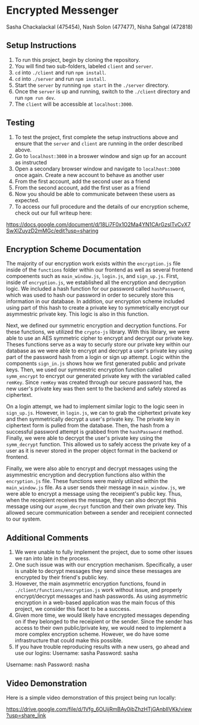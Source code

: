 # Encrypted Messenger

Sasha Chackalackal (475454), Nash Solon (477477), Nisha Sahgal (472818)

## Setup Instructions

1. To run this project, begin by cloning the repository.
2. You will find two sub-folders, labeled `client` and `server`.
3. `cd` into `./client` and run `npm install`.
4. `cd` into `./server` and run `npm install`.
5. Start the `server` by running `npm start` in the `./server` directory.
6. Once the `server` is up and running, switch to the `./client` directory and run `npm run dev`.
7. The `client` will be accessible at `localhost:3000`.

## Testing

1. To test the project, first complete the setup instructions above and ensure that the `server` and `client` are running in the order described above.
2. Go to `localhost:3000` in a broswer window and sign up for an account as instructed
3. Open a secondary browser window and navigate to `localhost:3000` once again. Create a new account to behave as another user
4. From the first account, add the second user as a friend
5. From the second account, add the first user as a friend
6. Now you should be able to communicate between these users as expected.
7. To access our full procedure and the details of our encryption scheme, check out our full writeup here: 

https://docs.google.com/document/d/18Li7F0x1O2Ma4YN1CArGzslTvCvX7SwXIZuyzD2mMGc/edit?usp=sharing

## Encryption Scheme Documentation
The majority of our encryption work exists within the `encryption.js` file inside of the `functions` folder within our frontend as well as several frontend compoenents such as `main_window.js`, `login.js`, and `sign_up.js`. First, inside of `encryption.js`, we established all the encryption and decryption logic. We included a hash function for our password called `hashPassword`, which was used to hash our password in order to securely store this information in our database. In addition, our encryption scheme included using part of this hash to create a private key to symmetrically encrypt our asymmestric private key. This logic is also in this function.

Next, we defined our symmetric encryption and decryption functions. For these functions, we utilized the `crypto-js` library. With this library, we were able to use an AES symmetric cipher to encrypt and decrypt our private key. Theses functions serve as a way to securly store our private key within our database as we were able to encrypt and decrypt a user's private key using part of the password hash from a login or sign up attempt. Logic within the components `sign_in.js` shows how we first generated public and private keys. Then, we used our symmestric encryption function called `symm_encrypt` to encrypt our generated private key with the variabled called `remKey`. Since `remKey` was created through our secure password has, the new user's private key was then sent to the backend and safely stored as ciphertext.

On a login attempt, we had to implement similar logic to the logic seen in `sign_up.js`. However, in `login.js`, we can to grab the ciphertext private key and then symmetrically decrypt a user's private key. The private key in ciphertext form is pulled from the database. Then, the hash from a successful password attempt is grabbed from the `hashPassword` method. Finally, we were able to decrypt the user's private key using the `symm_decrypt` function. This allowed us to safely access the private key of a user as it is never stored in the proper object format in the backend or frontend.

Finally, we were also able to encrypt and decrypt messages using the asymmestric encryption and decryption functions also within the `encryption.js` file. These functions were mainly utilized within the `main_window.js` file. As a user sends their message in `main_window.js`, we were able to encrypt a message using the receipient's public key. Thus, when the receipient receives the message, they can also decrypt this message using our `asymm_decrypt` function and their own private key. This allowed secure communication between a sender and receipient connected to our system. 



## Additional Comments
1. We were unable to fully implement the project, due to some other issues we ran into late in the process.
2. One such issue was with our encryption mechanism. Specifically, a user is unable to decrypt messages they send since these messages are encrypted by their friend's public key.
3. However, the main asymmetric encryption functions, found in `./client/functions/encryption.js` work without issue, and properly encrypt/decrypt messages and hash passwords. As using asymmetric encryption in a web-based application was the main focus of this project, we consider this facet to be a success.
4. Given more time, we would likely have encrypted messages depending on if they belonged to the receipient or the sender. Since the sender has access to their own public/private key, we would need to implement a more complex encryption scheme. However, we do have some infrastructure that could make this possible.
5. If you have trouble reproducing results with a new users, go ahead and use our logins:
Username: sasha
Password: sasha

Username: nash
Password: nasha

## Video Demonstration
Here is a simple video demonstration of this project being run locally: 

https://drive.google.com/file/d/1Vfg_6OUijRmBAy0ibZhzHTjGAnbIIVKk/view?usp=share_link

